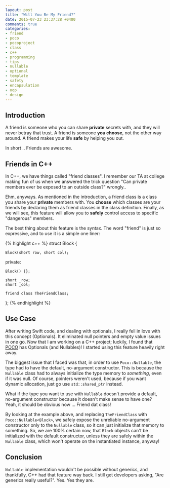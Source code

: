 ```yaml
---
layout: post
title: "Will You Be My Friend?"
date: 2015-07-23 23:37:28 +0400
comments: true
categories: 
- friend
- poco
- pocoproject
- class
- c++
- programming
- tips
- nullable
- optional
- template
- safety
- encapsulation
- oop
- design
---
```


## Introduction

A friend is someone who you can share __private__ secrets with, and they will never betray that trust. A friend is someone __you choose__, not the other way around. A friend makes your life __safe__ by helping you out.

In short .. Friends are awesome. 

## Friends in C++

In C++, we have things called "friend classes". I remember our TA at college making fun of us when we answered the trick question "Can private members ever be exposed to an outside class?" wrongly..

Ehm, anyways. As mentioned in the introduction, a friend class is a class you share your __private__ members with. You __choose__ which classes are your friends by declaring them as friend classes in the class definition. Finally, as we will see, this feature will allow you to __safely__ control access to specific "dangerous" members.

The best thing about this feature is the syntax. The word "friend" is just so expressive, and to use it is a simple one liner:

{% highlight c++ %}
struct Block {

    Block(short row, short col);

private:

    Block() {};

    short _row;
    short _col;

    friend class TheFriendClass;
};
{% endhighlight %}

## Use Case

After writing Swift code, and dealing with optionals, I really fell in love with this concept (Optionals). It eliminated null pointers and empty value issues in one go. Now that I am working on a C++ project; luckily, I found that [POCO](http://pocoproject.org) has Optionals (and Nullables)! I started using this feature heavily right away.

The biggest issue that I faced was that, in order to use `Poco::Nullable`, the type had to have the default, no-argument constructor. This is because the `Nullable` class had to always initialize the type memory to _something_, even if it was null. Of course, pointers weren't used, because if you want dynamic allocation, just go use `std::shared_ptr` instead.

What if the type you want to use with `Nullable` doesn't provide a default, no-argument constructor because it doesn't make sense to have one? Yeah, it should be obvious now ... Friend dat class!

By looking at the example above, and replacing `TheFriendClass` with `Poco::Nullable<Block>`, we safely expose the unreliable no-argument constructor only to the `Nullable` class, so it can just initialize that memory to something. So, we are 100% certain now, that `Block` objects can't be initialized with the default constructor, unless they are safely within the `Nullable` class, which won't operate on the instantiated instance, anyway!

## Conclusion

`Nullable` implementation wouldn't be possible without generics, and thankfully, C++ had that feature way back. I still get developers asking, "Are generics really useful?". Yes. Yes they are.
